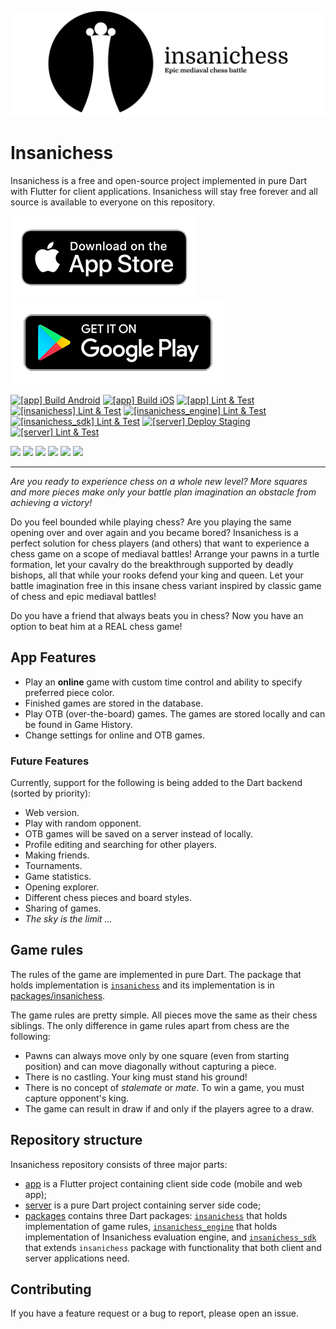 ![](misc/github_banner.png)

# Insanichess

Insanichess is a free and open-source project implemented in pure Dart with Flutter for client applications.
Insanichess will stay free forever and all source is available to everyone on this repository.

[![](misc/download-on-the-app-store.png)](https://apps.apple.com/us/app/insanichess/id1600564831)
[![](misc/google-play-badge.png)](https://play.google.com/store/apps/details?id=com.stelynx.insanichess)

[![[app] Build Android](https://github.com/stelynx/insanichess/actions/workflows/app.build_android.yml/badge.svg)](https://github.com/stelynx/insanichess/actions/workflows/app.build_android.yml)
[![[app] Build iOS](https://github.com/stelynx/insanichess/actions/workflows/app.build_ios.yml/badge.svg)](https://github.com/stelynx/insanichess/actions/workflows/app.build_ios.yml)
[![[app] Lint & Test](https://github.com/stelynx/insanichess/actions/workflows/app.lint_test.yml/badge.svg)](https://github.com/stelynx/insanichess/actions/workflows/app.lint_test.yml)
[![[insanichess] Lint & Test](https://github.com/stelynx/insanichess/actions/workflows/insanichess.lint_test.yml/badge.svg)](https://github.com/stelynx/insanichess/actions/workflows/insanichess.lint_test.yml)
[![[insanichess_engine] Lint & Test](https://github.com/stelynx/insanichess/actions/workflows/insanichess_engine.lint_test.yml/badge.svg)](https://github.com/stelynx/insanichess/actions/workflows/insanichess_engine.lint_test.yml)
[![[insanichess_sdk] Lint & Test](https://github.com/stelynx/insanichess/actions/workflows/insanichess_sdk.lint_test.yml/badge.svg)](https://github.com/stelynx/insanichess/actions/workflows/insanichess_sdk.lint_test.yml)
[![[server] Deploy Staging](https://github.com/stelynx/insanichess/actions/workflows/server.deploy_staging.yml/badge.svg)](https://github.com/stelynx/insanichess/actions/workflows/server.deploy_staging.yml)
[![[server] Lint & Test](https://github.com/stelynx/insanichess/actions/workflows/server.lint_test.yml/badge.svg)](https://github.com/stelynx/insanichess/actions/workflows/server.lint_test.yml)

![](https://img.shields.io/github/languages/code-size/stelynx/insanichess?color=brown&logo=github&style=flat)
![](https://img.shields.io/tokei/lines/github/stelynx/insanichess?label=lines&logo=github&style=flat)
![](https://img.shields.io/github/license/stelynx/insanichess)
[![](https://img.shields.io/pub/v/insanichess?color=3dc6fd&label=insanichess&logo=dart)](https://pub.dev/packages/insanichess)
[![](https://img.shields.io/pub/v/insanichess_engine?color=3dc6fd&label=insanichess_engine&logo=dart)](https://pub.dev/packages/insanichess_engine)
[![](https://img.shields.io/pub/v/insanichess_sdk?color=3dc6fd&label=insanichess_sdk&logo=dart)](https://pub.dev/packages/insanichess_sdk)

<hr>

_Are you ready to experience chess on a whole new level? More squares and more pieces make only your battle plan imagination an obstacle from achieving a victory!_

Do you feel bounded while playing chess? Are you playing the same opening over and over again and you became bored? Insanichess is a perfect solution for chess players (and others) that want to experience a chess game on a scope of mediaval battles! Arrange your pawns in a turtle formation, let your cavalry do the breakthrough supported by deadly bishops, all that while your rooks defend your king and queen. Let your battle imagination free in this insane chess variant inspired by classic game of chess and epic mediaval battles!

Do you have a friend that always beats you in chess? Now you have an option to beat him at a REAL chess game!

## App Features

- Play an **online** game with custom time control and ability to specify preferred piece color.
- Finished games are stored in the database.
- Play OTB (over-the-board) games. The games are stored locally and can be found in Game History.
- Change settings for online and OTB games.

### Future Features

Currently, support for the following is being added to the Dart backend (sorted by priority):

- Web version.
- Play with random opponent.
- OTB games will be saved on a server instead of locally.
- Profile editing and searching for other players.
- Making friends.
- Tournaments.
- Game statistics.
- Opening explorer.
- Different chess pieces and board styles.
- Sharing of games.
- _The sky is the limit ..._

## Game rules

The rules of the game are implemented in pure Dart.
The package that holds implementation is [`insanichess`](https://pub.dev/packages/insanichess)
and its implementation is in [packages/insanichess](packages/insanichess).

The game rules are pretty simple. All pieces move the same as their chess siblings.
The only difference in game rules apart from chess are the following:

- Pawns can always move only by one square (even from starting position) and can move diagonally without capturing a piece.
- There is no castling. Your king must stand his ground!
- There is no concept of _stalemate_ or _mate_. To win a game, you must capture opponent's king.
- The game can result in draw if and only if the players agree to a draw.

## Repository structure

Insanichess repository consists of three major parts:

- [app](app) is a Flutter project containing client side code (mobile and web app);
- [server](server) is a pure Dart project containing server side code;
- [packages](packages) contains three Dart packages: [`insanichess`](packages/insanichess) that
  holds implementation of game rules, [`insanichess_engine`](packages/insanichess_engine) that
  holds implementation of Insanichess evaluation engine, and [`insanichess_sdk`](packages/insanichess_sdk) that
  extends `insanichess` package with functionality that both client and server applications need.

## Contributing

If you have a feature request or a bug to report, please open an issue.
